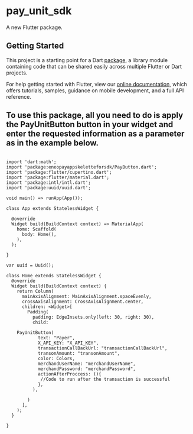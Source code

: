 # pay_unit_sdk

A new Flutter package.

## Getting Started

This project is a starting point for a Dart
[package](https://flutter.dev/developing-packages/),
a library module containing code that can be shared easily across
multiple Flutter or Dart projects.

For help getting started with Flutter, view our
[online documentation](https://flutter.dev/docs), which offers tutorials, 
samples, guidance on mobile development, and a full API reference.

## To use this package, all you need to do is apply the PayUnitButton button in your widget and enter the requested information as a parameter as in the example below.
```

import 'dart:math';
import 'package:eneopayappskeletteforsdk/PayButton.dart';
import 'package:flutter/cupertino.dart';
import 'package:flutter/material.dart';
import 'package:intl/intl.dart';
import 'package:uuid/uuid.dart';

void main() => runApp(App());

class App extends StatelessWidget {

  @override
  Widget build(BuildContext context) => MaterialApp(
    home: Scaffold(
      body: Home(),
    ),
  );

}

var uuid = Uuid();

class Home extends StatelessWidget {
  @override
  Widget build(BuildContext context) {
    return Column(
      mainAxisAlignment: MainAxisAlignment.spaceEvenly,
      crossAxisAlignment: CrossAxisAlignment.center,
      children: <Widget>[
        Padding(
          padding: EdgeInsets.only(left: 30, right: 30),
          child: 

	PayUnitButton(
            text: "Payer",
            X_API_KEY: "X_API_KEY",
            transactionCallBackUrl: "transactionCallBackUrl",
            transonAmount: "transonAmount",
            color: Colors,
            merchandUserName: "merchandUserName",
            merchandPassword: "merchandPassword",
            actionAfterProccess: (){
             //Code to run after the transaction is successful
            },
          ),

        )
      ],
    );
  }

}

```
